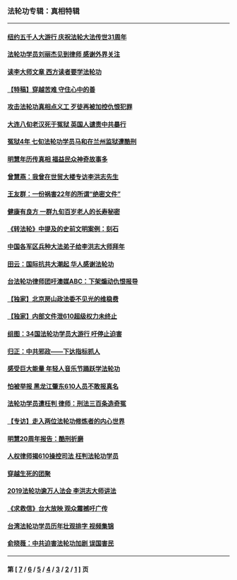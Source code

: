 ### 法轮功专辑：真相特辑
---
#### [纽约五千人大游行 庆祝法轮大法传世31周年](../../pages/nf4389/n13995110.md?07220430) 
#### [法轮功学员刘丽杰见到律师 感谢外界关注](../../pages/nf4389/n13927012.md?07220430) 
#### [读李大师文章 西方读者要学法轮功](../../pages/nf4389/n13925142.md?07220430) 
#### [【特稿】穿越苦难 守住心中的善](../../pages/nf4389/n13784979.md?07220430) 
#### [攻击法轮功真相点义工 歹徒再被加控仇恨犯罪](../../pages/nf4389/n13601019.md?07220430) 
#### [大连八旬老汉死于冤狱 英国人谴责中共暴行](../../pages/nf4389/n13480118.md?07220430) 
#### [冤狱4年 七旬法轮功学员马和在兰州监狱遭酷刑](../../pages/nf4389/n13304688.md?07220430) 
#### [明慧年历传真相 福益民众神奇故事多](../../pages/nf4389/n13294545.md?07220430) 
#### [曾慧燕：我曾在世贸大楼专访李洪志先生](../../pages/nf4389/n12898729.md?07220430) 
#### [王友群：一份祸害22年的所谓“绝密文件”](../../pages/nf4389/n12871750.md?07220430) 
#### [健康有良方 一群九旬百岁老人的长寿秘密](../../pages/nf4389/n12847475.md?07220430) 
#### [《转法轮》中提及的史前文明案例：刻石](../../pages/nf4389/n12758577.md?07220430) 
#### [中国各军区兵种大法弟子给李洪志大师拜年](../../pages/nf4389/n12750047.md?07220430) 
#### [田云：国际抗共大潮起 华人感谢法轮功](../../pages/nf4389/n12357708.md?07220430) 
#### [台法轮功律师团吁澳媒ABC：下架煽动仇恨报导](../../pages/nf4389/n12279917.md?07220430) 
#### [【独家】北京房山政法委不见光的维稳费](../../pages/nf4389/n12031979.md?07220430) 
#### [【独家】内部文件泄610超级权力未终止](../../pages/nf4389/n12023895.md?07220430) 
#### [组图：34国法轮功学员大游行 吁停止迫害](../../pages/nf4389/n11492658.md?07220430) 
#### [归正：中共邪政——下达指标抓人](../../pages/nf4389/n11474770.md?07220430) 
#### [感受巨大能量 年轻人音乐节踊跃学法轮功](../../pages/nf4389/n11441981.md?07220430) 
#### [怕被举报 黑龙江肇东610人员不敢报真名](../../pages/nf4389/n11436499.md?07220430) 
#### [法轮功学员遭枉判 律师：刑法三百条造奇冤](../../pages/nf4389/n11433943.md?07220430) 
#### [【专访】走入两位法轮功修炼者的内心世界](../../pages/nf4389/n11415623.md?07220430) 
#### [明慧20周年报告：酷刑折磨](../../pages/nf4389/n11387954.md?07220430) 
#### [人权律师揭610操控司法 枉判法轮功学员](../../pages/nf4389/n11313370.md?07220430) 
#### [穿越生死的团聚](../../pages/nf4389/n11258922.md?07220430) 
#### [2019法轮功逾万人法会 李洪志大师讲法](../../pages/nf4389/n11265303.md?07220430) 
#### [《求救信》台大放映 观众震撼吁广传](../../pages/nf4389/n10922251.md?07220430) 
#### [台湾法轮功学员历年壮观排字 视频集锦](../../pages/nf4389/n10878789.md?07220430) 
#### [俞晓薇：中共迫害法轮功加剧 误国害民](../../pages/nf4389/n10859260.md?07220430) 

---
#### 第 [ [7](./7.md?07220430) / [6](./6.md?07220430) / [5](./5.md?07220430) / [4](./4.md?07220430) / [3](./3.md?07220430) / [2](./2.md?07220430) / [1](./1.md?07220430) ] 页
